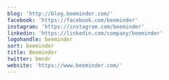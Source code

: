 ```yaml
---
blog: 'http://blog.beeminder.com/'
facebook: 'https://facebook.com/beeminder'
instagram: 'https://instagram.com/beeminder'
linkedin: 'https://linkedin.com/company/beeminder'
logohandle: beeminder
sort: beeminder
title: Beeminder
twitter: bmndr
website: 'https://www.beeminder.com/'
---
```

